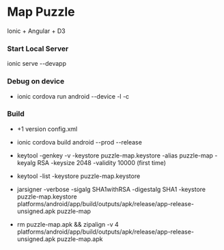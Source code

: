 # Map Puzzle

Ionic + Angular + D3

### Start Local Server

ionic serve --devapp

### Debug on device

- ionic cordova run android --device -l -c

### Build

- +1 version config.xml

- ionic cordova build android --prod --release

- keytool -genkey -v -keystore puzzle-map.keystore -alias puzzle-map -keyalg RSA -keysize 2048 -validity 10000 (first time)

- keytool -list -keystore puzzle-map.keystore

- jarsigner -verbose -sigalg SHA1withRSA -digestalg SHA1 -keystore puzzle-map.keystore platforms/android/app/build/outputs/apk/release/app-release-unsigned.apk puzzle-map

- rm puzzle-map.apk && zipalign -v 4 platforms/android/app/build/outputs/apk/release/app-release-unsigned.apk puzzle-map.apk





